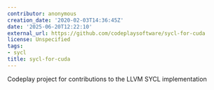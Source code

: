 ```yaml
---
contributor: anonymous
creation_date: '2020-02-03T14:36:45Z'
date: '2025-06-20T12:22:10'
external_url: https://github.com/codeplaysoftware/sycl-for-cuda
license: Unspecified
tags:
- sycl
title: sycl-for-cuda
---
```


Codeplay project for contributions to the LLVM SYCL implementation 
